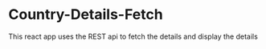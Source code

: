 # Country-Details-Fetch
This react app uses the REST api to fetch the details and display the details
